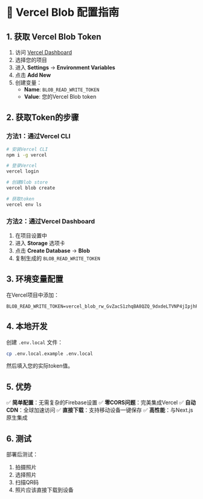 # 🔧 Vercel Blob 配置指南

## 1. 获取 Vercel Blob Token

1. 访问 [Vercel Dashboard](https://vercel.com/dashboard)
2. 选择您的项目
3. 进入 **Settings** → **Environment Variables**
4. 点击 **Add New**
5. 创建变量：
   - **Name**: `BLOB_READ_WRITE_TOKEN`
   - **Value**: 您的Vercel Blob token

## 2. 获取Token的步骤

### 方法1：通过Vercel CLI
```bash
# 安装Vercel CLI
npm i -g vercel

# 登录Vercel
vercel login

# 创建Blob store
vercel blob create

# 获取token
vercel env ls
```

### 方法2：通过Vercel Dashboard
1. 在项目设置中
2. 进入 **Storage** 选项卡
3. 点击 **Create Database** → **Blob**
4. 复制生成的 `BLOB_READ_WRITE_TOKEN`

## 3. 环境变量配置

在Vercel项目中添加：
```
BLOB_READ_WRITE_TOKEN=vercel_blob_rw_GvZacS1zhqBA8QZQ_9dxdeLTVNP4jIpjhP7HhXPyQbWfPod
```

## 4. 本地开发

创建 `.env.local` 文件：
```bash
cp .env.local.example .env.local
```

然后填入您的实际token值。

## 5. 优势

✅ **简单配置**：无需复杂的Firebase设置
✅ **零CORS问题**：完美集成Vercel
✅ **自动CDN**：全球加速访问
✅ **直接下载**：支持移动设备一键保存
✅ **高性能**：与Next.js原生集成

## 6. 测试

部署后测试：
1. 拍摄照片
2. 选择照片
3. 扫描QR码
4. 照片应该直接下载到设备